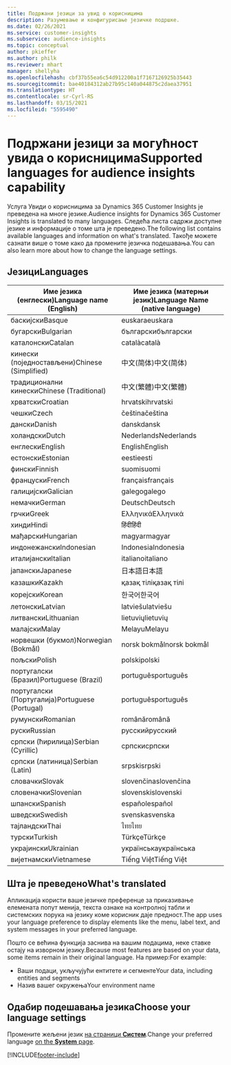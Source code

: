 ```yaml
---
title: Подржани језици за увид о корисницима
description: Разумевање и конфигурисање језичке подршке.
ms.date: 02/26/2021
ms.service: customer-insights
ms.subservice: audience-insights
ms.topic: conceptual
author: pkieffer
ms.author: philk
ms.reviewer: mhart
manager: shellyha
ms.openlocfilehash: cbf37b55ea6c54d912200a1f7167126925b35443
ms.sourcegitcommit: bae40184312ab27b95c140a044875c2daea37951
ms.translationtype: HT
ms.contentlocale: sr-Cyrl-RS
ms.lasthandoff: 03/15/2021
ms.locfileid: "5595490"
---
```

# <a name="supported-languages-for-audience-insights-capability"></a><span data-ttu-id="d1017-103">Подржани језици за могућност увида о корисницима</span><span class="sxs-lookup"><span data-stu-id="d1017-103">Supported languages for audience insights capability</span></span>

<span data-ttu-id="d1017-104">Услуга Увиди о корисницима за Dynamics 365 Customer Insights је преведена на многе језике.</span><span class="sxs-lookup"><span data-stu-id="d1017-104">Audience insights for Dynamics 365 Customer Insights is translated to many languages.</span></span> <span data-ttu-id="d1017-105">Следећа листа садржи доступне језике и информације о томе шта је преведено.</span><span class="sxs-lookup"><span data-stu-id="d1017-105">The following list contains available languages and information on what's translated.</span></span> <span data-ttu-id="d1017-106">Такође можете сазнати више о томе како да промените језичка подешавања.</span><span class="sxs-lookup"><span data-stu-id="d1017-106">You can also learn more about how to change the language settings.</span></span> 

## <a name="languages"></a><span data-ttu-id="d1017-107">Језици</span><span class="sxs-lookup"><span data-stu-id="d1017-107">Languages</span></span>

| <span data-ttu-id="d1017-108">Име језика (енглески)</span><span class="sxs-lookup"><span data-stu-id="d1017-108">Language name (English)</span></span>|  <span data-ttu-id="d1017-109">Име језика (матерњи језик)</span><span class="sxs-lookup"><span data-stu-id="d1017-109">Language Name (native language)</span></span> |
| ------------- | ------------- |
| <span data-ttu-id="d1017-110">баскијски</span><span class="sxs-lookup"><span data-stu-id="d1017-110">Basque</span></span> | <span data-ttu-id="d1017-111">euskara</span><span class="sxs-lookup"><span data-stu-id="d1017-111">euskara</span></span> |
| <span data-ttu-id="d1017-112">бугарски</span><span class="sxs-lookup"><span data-stu-id="d1017-112">Bulgarian</span></span> | <span data-ttu-id="d1017-113">български</span><span class="sxs-lookup"><span data-stu-id="d1017-113">български</span></span> |
| <span data-ttu-id="d1017-114">каталонски</span><span class="sxs-lookup"><span data-stu-id="d1017-114">Catalan</span></span> | <span data-ttu-id="d1017-115">català</span><span class="sxs-lookup"><span data-stu-id="d1017-115">català</span></span> |
| <span data-ttu-id="d1017-116">кинески (поједностављени)</span><span class="sxs-lookup"><span data-stu-id="d1017-116">Chinese (Simplified)</span></span> | <span data-ttu-id="d1017-117">中文(简体)</span><span class="sxs-lookup"><span data-stu-id="d1017-117">中文(简体)</span></span> |
| <span data-ttu-id="d1017-118">традиционални кинески</span><span class="sxs-lookup"><span data-stu-id="d1017-118">Chinese (Traditional)</span></span> | <span data-ttu-id="d1017-119">中文(繁體)</span><span class="sxs-lookup"><span data-stu-id="d1017-119">中文(繁體)</span></span> |
| <span data-ttu-id="d1017-120">хрватски</span><span class="sxs-lookup"><span data-stu-id="d1017-120">Croatian</span></span> | <span data-ttu-id="d1017-121">hrvatski</span><span class="sxs-lookup"><span data-stu-id="d1017-121">hrvatski</span></span> |
| <span data-ttu-id="d1017-122">чешки</span><span class="sxs-lookup"><span data-stu-id="d1017-122">Czech</span></span> | <span data-ttu-id="d1017-123">čeština</span><span class="sxs-lookup"><span data-stu-id="d1017-123">čeština</span></span> |
| <span data-ttu-id="d1017-124">дански</span><span class="sxs-lookup"><span data-stu-id="d1017-124">Danish</span></span> | <span data-ttu-id="d1017-125">dansk</span><span class="sxs-lookup"><span data-stu-id="d1017-125">dansk</span></span> |
| <span data-ttu-id="d1017-126">холандски</span><span class="sxs-lookup"><span data-stu-id="d1017-126">Dutch</span></span> | <span data-ttu-id="d1017-127">Nederlands</span><span class="sxs-lookup"><span data-stu-id="d1017-127">Nederlands</span></span> |
| <span data-ttu-id="d1017-128">енглески</span><span class="sxs-lookup"><span data-stu-id="d1017-128">English</span></span> | <span data-ttu-id="d1017-129">English</span><span class="sxs-lookup"><span data-stu-id="d1017-129">English</span></span> |
| <span data-ttu-id="d1017-130">естонски</span><span class="sxs-lookup"><span data-stu-id="d1017-130">Estonian</span></span> | <span data-ttu-id="d1017-131">eesti</span><span class="sxs-lookup"><span data-stu-id="d1017-131">eesti</span></span> |
| <span data-ttu-id="d1017-132">фински</span><span class="sxs-lookup"><span data-stu-id="d1017-132">Finnish</span></span> | <span data-ttu-id="d1017-133">suomi</span><span class="sxs-lookup"><span data-stu-id="d1017-133">suomi</span></span> |
| <span data-ttu-id="d1017-134">француски</span><span class="sxs-lookup"><span data-stu-id="d1017-134">French</span></span> | <span data-ttu-id="d1017-135">français</span><span class="sxs-lookup"><span data-stu-id="d1017-135">français</span></span> |
| <span data-ttu-id="d1017-136">галицијски</span><span class="sxs-lookup"><span data-stu-id="d1017-136">Galician</span></span> | <span data-ttu-id="d1017-137">galego</span><span class="sxs-lookup"><span data-stu-id="d1017-137">galego</span></span> |
| <span data-ttu-id="d1017-138">немачки</span><span class="sxs-lookup"><span data-stu-id="d1017-138">German</span></span> | <span data-ttu-id="d1017-139">Deutsch</span><span class="sxs-lookup"><span data-stu-id="d1017-139">Deutsch</span></span> |
| <span data-ttu-id="d1017-140">грчки</span><span class="sxs-lookup"><span data-stu-id="d1017-140">Greek</span></span> | <span data-ttu-id="d1017-141">Ελληνικά</span><span class="sxs-lookup"><span data-stu-id="d1017-141">Ελληνικά</span></span> |
| <span data-ttu-id="d1017-142">хинди</span><span class="sxs-lookup"><span data-stu-id="d1017-142">Hindi</span></span> | <span data-ttu-id="d1017-143">हिंदी</span><span class="sxs-lookup"><span data-stu-id="d1017-143">हिंदी</span></span> |
| <span data-ttu-id="d1017-144">мађарски</span><span class="sxs-lookup"><span data-stu-id="d1017-144">Hungarian</span></span> | <span data-ttu-id="d1017-145">magyar</span><span class="sxs-lookup"><span data-stu-id="d1017-145">magyar</span></span> |
| <span data-ttu-id="d1017-146">индонежански</span><span class="sxs-lookup"><span data-stu-id="d1017-146">Indonesian</span></span> | <span data-ttu-id="d1017-147">Indonesia</span><span class="sxs-lookup"><span data-stu-id="d1017-147">Indonesia</span></span> |
| <span data-ttu-id="d1017-148">италијански</span><span class="sxs-lookup"><span data-stu-id="d1017-148">Italian</span></span> | <span data-ttu-id="d1017-149">italiano</span><span class="sxs-lookup"><span data-stu-id="d1017-149">italiano</span></span> |
| <span data-ttu-id="d1017-150">јапански</span><span class="sxs-lookup"><span data-stu-id="d1017-150">Japanese</span></span> | <span data-ttu-id="d1017-151">日本語</span><span class="sxs-lookup"><span data-stu-id="d1017-151">日本語</span></span> |
| <span data-ttu-id="d1017-152">казашки</span><span class="sxs-lookup"><span data-stu-id="d1017-152">Kazakh</span></span> | <span data-ttu-id="d1017-153">қазақ тілі</span><span class="sxs-lookup"><span data-stu-id="d1017-153">қазақ тілі</span></span> |
| <span data-ttu-id="d1017-154">корејски</span><span class="sxs-lookup"><span data-stu-id="d1017-154">Korean</span></span> | <span data-ttu-id="d1017-155">한국어</span><span class="sxs-lookup"><span data-stu-id="d1017-155">한국어</span></span> |
| <span data-ttu-id="d1017-156">летонски</span><span class="sxs-lookup"><span data-stu-id="d1017-156">Latvian</span></span> | <span data-ttu-id="d1017-157">latviešu</span><span class="sxs-lookup"><span data-stu-id="d1017-157">latviešu</span></span> |
| <span data-ttu-id="d1017-158">литвански</span><span class="sxs-lookup"><span data-stu-id="d1017-158">Lithuanian</span></span> | <span data-ttu-id="d1017-159">lietuvių</span><span class="sxs-lookup"><span data-stu-id="d1017-159">lietuvių</span></span> |
| <span data-ttu-id="d1017-160">малајски</span><span class="sxs-lookup"><span data-stu-id="d1017-160">Malay</span></span> | <span data-ttu-id="d1017-161">Melayu</span><span class="sxs-lookup"><span data-stu-id="d1017-161">Melayu</span></span> |
| <span data-ttu-id="d1017-162">норвешки (букмол)</span><span class="sxs-lookup"><span data-stu-id="d1017-162">Norwegian (Bokmål)</span></span> | <span data-ttu-id="d1017-163">norsk bokmål</span><span class="sxs-lookup"><span data-stu-id="d1017-163">norsk bokmål</span></span> |
| <span data-ttu-id="d1017-164">пољски</span><span class="sxs-lookup"><span data-stu-id="d1017-164">Polish</span></span> | <span data-ttu-id="d1017-165">polski</span><span class="sxs-lookup"><span data-stu-id="d1017-165">polski</span></span> |
| <span data-ttu-id="d1017-166">португалски (Бразил)</span><span class="sxs-lookup"><span data-stu-id="d1017-166">Portuguese (Brazil)</span></span> | <span data-ttu-id="d1017-167">português</span><span class="sxs-lookup"><span data-stu-id="d1017-167">português</span></span> |
| <span data-ttu-id="d1017-168">португалски (Португалија)</span><span class="sxs-lookup"><span data-stu-id="d1017-168">Portuguese (Portugal)</span></span> | <span data-ttu-id="d1017-169">português</span><span class="sxs-lookup"><span data-stu-id="d1017-169">português</span></span> |
| <span data-ttu-id="d1017-170">румунски</span><span class="sxs-lookup"><span data-stu-id="d1017-170">Romanian</span></span> | <span data-ttu-id="d1017-171">română</span><span class="sxs-lookup"><span data-stu-id="d1017-171">română</span></span> |
| <span data-ttu-id="d1017-172">руски</span><span class="sxs-lookup"><span data-stu-id="d1017-172">Russian</span></span> | <span data-ttu-id="d1017-173">русский</span><span class="sxs-lookup"><span data-stu-id="d1017-173">pусский</span></span> |
| <span data-ttu-id="d1017-174">српски (ћирилица)</span><span class="sxs-lookup"><span data-stu-id="d1017-174">Serbian (Cyrillic)</span></span> | <span data-ttu-id="d1017-175">српски</span><span class="sxs-lookup"><span data-stu-id="d1017-175">српски</span></span> |
| <span data-ttu-id="d1017-176">српски (латиница)</span><span class="sxs-lookup"><span data-stu-id="d1017-176">Serbian (Latin)</span></span> | <span data-ttu-id="d1017-177">srpski</span><span class="sxs-lookup"><span data-stu-id="d1017-177">srpski</span></span> |
| <span data-ttu-id="d1017-178">словачки</span><span class="sxs-lookup"><span data-stu-id="d1017-178">Slovak</span></span> | <span data-ttu-id="d1017-179">slovenčina</span><span class="sxs-lookup"><span data-stu-id="d1017-179">slovenčina</span></span> |
| <span data-ttu-id="d1017-180">словеначки</span><span class="sxs-lookup"><span data-stu-id="d1017-180">Slovenian</span></span> | <span data-ttu-id="d1017-181">slovenski</span><span class="sxs-lookup"><span data-stu-id="d1017-181">slovenski</span></span> |
| <span data-ttu-id="d1017-182">шпански</span><span class="sxs-lookup"><span data-stu-id="d1017-182">Spanish</span></span> | <span data-ttu-id="d1017-183">español</span><span class="sxs-lookup"><span data-stu-id="d1017-183">español</span></span> |
| <span data-ttu-id="d1017-184">шведски</span><span class="sxs-lookup"><span data-stu-id="d1017-184">Swedish</span></span> | <span data-ttu-id="d1017-185">svenska</span><span class="sxs-lookup"><span data-stu-id="d1017-185">svenska</span></span> |
| <span data-ttu-id="d1017-186">тајландски</span><span class="sxs-lookup"><span data-stu-id="d1017-186">Thai</span></span> | <span data-ttu-id="d1017-187">ไทย</span><span class="sxs-lookup"><span data-stu-id="d1017-187">ไทย</span></span> |
| <span data-ttu-id="d1017-188">турски</span><span class="sxs-lookup"><span data-stu-id="d1017-188">Turkish</span></span> | <span data-ttu-id="d1017-189">Türkçe</span><span class="sxs-lookup"><span data-stu-id="d1017-189">Türkçe</span></span> |
| <span data-ttu-id="d1017-190">украјински</span><span class="sxs-lookup"><span data-stu-id="d1017-190">Ukrainian</span></span> | <span data-ttu-id="d1017-191">українська</span><span class="sxs-lookup"><span data-stu-id="d1017-191">українська</span></span> |
| <span data-ttu-id="d1017-192">вијетнамски</span><span class="sxs-lookup"><span data-stu-id="d1017-192">Vietnamese</span></span> | <span data-ttu-id="d1017-193">Tiếng Việt</span><span class="sxs-lookup"><span data-stu-id="d1017-193">Tiếng Việt</span></span> |

## <a name="whats-translated"></a><span data-ttu-id="d1017-194">Шта је преведено</span><span class="sxs-lookup"><span data-stu-id="d1017-194">What's translated</span></span>

<span data-ttu-id="d1017-195">Апликација користи ваше језичке преференце за приказивање елемената попут менија, текста ознаке на контролној табли и системских порука на језику коме корисник даје предност.</span><span class="sxs-lookup"><span data-stu-id="d1017-195">The app uses your language preference to display elements like the menu, label text, and system messages in your preferred language.</span></span>

<span data-ttu-id="d1017-196">Пошто се већина функција заснива на вашим подацима, неке ставке остају на изворном језику.</span><span class="sxs-lookup"><span data-stu-id="d1017-196">Because most features are based on your data, some items remain in their original language.</span></span> <span data-ttu-id="d1017-197">На пример:</span><span class="sxs-lookup"><span data-stu-id="d1017-197">For example:</span></span>

- <span data-ttu-id="d1017-198">Ваши подаци, укључујући ентитете и сегменте</span><span class="sxs-lookup"><span data-stu-id="d1017-198">Your data, including entities and segments</span></span>
- <span data-ttu-id="d1017-199">Назив вашег окружења</span><span class="sxs-lookup"><span data-stu-id="d1017-199">Your environment name</span></span>

## <a name="choose-your-language-settings"></a><span data-ttu-id="d1017-200">Одабир подешавања језика</span><span class="sxs-lookup"><span data-stu-id="d1017-200">Choose your language settings</span></span>  

<span data-ttu-id="d1017-201">Промените жељени језик [ на страници **Систем**](system.md).</span><span class="sxs-lookup"><span data-stu-id="d1017-201">Change your preferred language [on the **System** page](system.md).</span></span>


[!INCLUDE[footer-include](../includes/footer-banner.md)]
